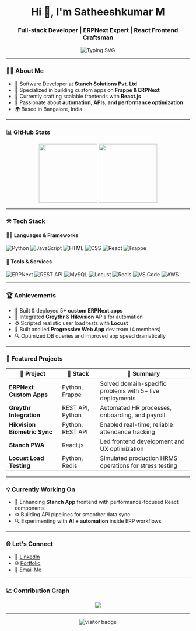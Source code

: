<h1 align="center">Hi 👋, I'm Satheeshkumar M</h1>
<h3 align="center">Full-stack Developer | ERPNext Expert | React Frontend Craftsman</h3>

<p align="center">
    <img src="https://readme-typing-svg.vercel.app?font=Fira+Code&size=22&pause=1000&color=7DCE94&center=true&vCenter=true&width=600&lines=Frappe+%7C+ERPNext+%7C+React+Dev;Automation+%7C+Integrations+%7C+APIs;Let's+build+great+software+together!+🚀" alt="Typing SVG" />
</p>

---

### 🧑‍💻 About Me

- 💼 Software Developer at **Stanch Solutions Pvt. Ltd**
- 🔧 Specialized in building custom apps on **Frappe & ERPNext**
- 🎨 Currently crafting scalable frontends with **React.js**
- 🤖 Passionate about **automation, APIs, and performance optimization**
- 🌍 Based in Bangalore, India

---

### 📊 GitHub Stats

<p align="center">
  <img src="https://github-readme-stats.vercel.app/api?username=satheeshh-dev&show_icons=true&theme=radical" height="160"/>
  <img src="https://github-readme-stats.vercel.app/api/top-langs/?username=satheeshh-dev&layout=compact&theme=radical" height="160"/>
</p>

---

### ⚒️ Tech Stack

#### 👨‍💻 Languages & Frameworks
![Python](https://img.shields.io/badge/Python-3776AB?style=flat&logo=python&logoColor=white)
![JavaScript](https://img.shields.io/badge/JavaScript-F7DF1E?style=flat&logo=javascript&logoColor=black)
![HTML](https://img.shields.io/badge/HTML5-E34F26?style=flat&logo=html5&logoColor=white)
![CSS](https://img.shields.io/badge/CSS3-1572B6?style=flat&logo=css3&logoColor=white)
![React](https://img.shields.io/badge/React-20232A?style=flat&logo=react&logoColor=61DAFB)
![Frappe](https://img.shields.io/badge/Frappe-blue?style=flat&logo=frappe&logoColor=white)

#### 🔧 Tools & Services
![ERPNext](https://img.shields.io/badge/ERPNext-blueviolet?style=flat)
![REST API](https://img.shields.io/badge/REST%20API-005571?style=flat)
![MySQL](https://img.shields.io/badge/MySQL-005C84?style=flat&logo=mysql&logoColor=white)
![Locust](https://img.shields.io/badge/Locust-green?style=flat)
![Redis](https://img.shields.io/badge/Redis-DC382D?style=flat&logo=redis&logoColor=white)
![VS Code](https://img.shields.io/badge/VS%20Code-007ACC?style=flat&logo=visual-studio-code&logoColor=white)
![AWS](https://img.shields.io/badge/AWS-232F3E?style=flat&logo=amazon-aws)

---

### 🏆 Achievements

- 🚀 Built & deployed 5+ **custom ERPNext apps**
- 🔗 Integrated **Greythr** & **Hikvision** APIs for automation
- ⚙️ Scripted realistic user load tests with **Locust**
- 📱 Built and led **Progressive Web App** dev team (4 members)
- 🔍 Optimized DB queries and improved app speed dramatically

---

### 📌 Featured Projects

| 🧩 Project | 🚀 Stack | 📄 Summary |
|-----------|----------|------------|
| **ERPNext Custom Apps** | Python, Frappe | Solved domain-specific problems with 5+ live deployments |
| **Greythr Integration** | REST API, Python | Automated HR processes, onboarding, and payroll |
| **Hikvision Biometric Sync** | Python, REST API | Enabled real-time, reliable attendance tracking |
| **Stanch PWA** | React.js | Led frontend development and UX optimization |
| **Locust Load Testing** | Python, Redis | Simulated production HRMS operations for stress testing |

---

### 💡 Currently Working On

- 🧠 Enhancing **Stanch App** frontend with performance-focused React components
- ⚙️ Building API pipelines for smoother data sync
- 🔍 Experimenting with **AI + automation** inside ERP workflows

---

### 🌐 Let's Connect

- 💼 [LinkedIn](https://www.linkedin.com/in/satheesh-kumar-336612248/)
- 🌐 [Portfolio](https://satheeshdev.in/)
- 📧 [Email Me](mailto:contact@satheeshdev.in)

---

### 📈 Contribution Graph

<p align="center">
  <img src="https://github-readme-activity-graph.vercel.app/graph?username=satheeshh-dev&theme=github-compact" />
</p>

---

<p align="center">
  <img src="https://visitor-badge.laobi.icu/badge?page_id=satheeshh-dev.satheeshh-dev" alt="visitor badge"/>
</p>
